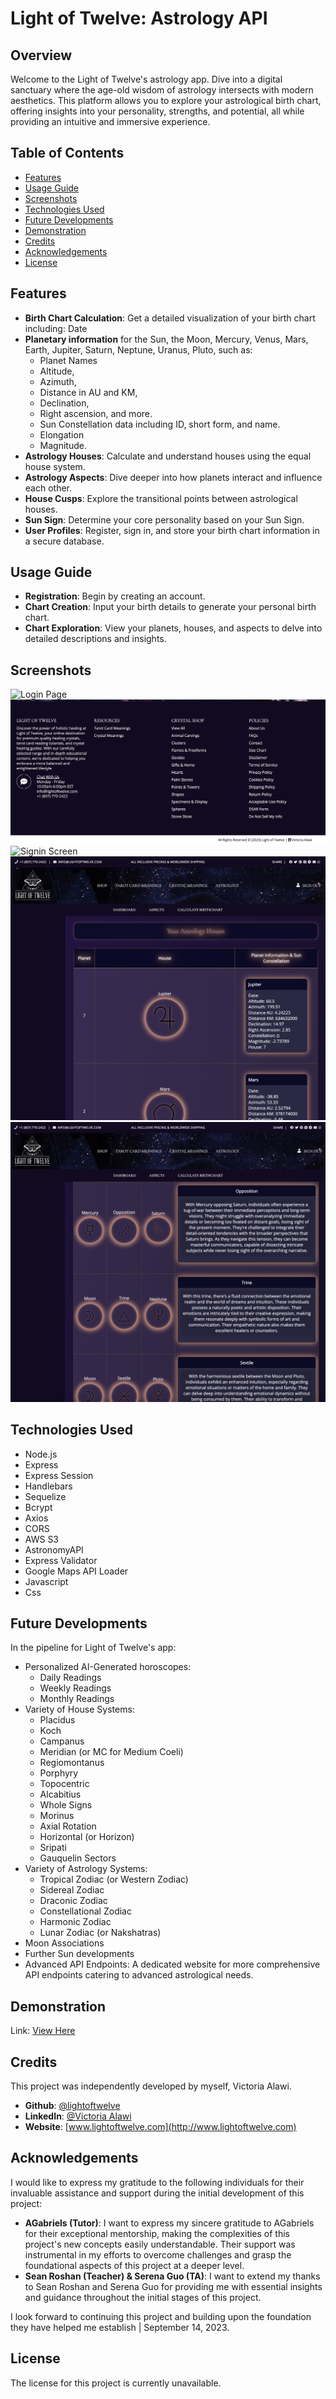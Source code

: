 # Light of Twelve: Astrology API

## Overview
Welcome to the Light of Twelve's astrology app. Dive into a digital sanctuary where the age-old wisdom of astrology intersects with modern aesthetics. This platform allows you to explore your astrological birth chart, offering insights into your personality, strengths, and potential, all while providing an intuitive and immersive experience.

## Table of Contents
- [Features](#features)
- [Usage Guide](#usage-guide)
- [Screenshots](#screenshots)
- [Technologies Used](#technologies-used)
- [Future Developments](#future-developments)
- [Demonstration](#demonstration)
- [Credits](#credits)
- [Acknowledgements](#acknowledgements)
- [License](#license)

## Features
- <b>Birth Chart Calculation</b>: Get a detailed visualization of your birth chart including:
Date
- <b>Planetary information</b> for the Sun, the Moon, Mercury, Venus, Mars, Earth, Jupiter, Saturn, Neptune, Uranus, Pluto, such as:
  - Planet Names
  - Altitude,
  - Azimuth,
  - Distance in AU and KM,
  - Declination,
  - Right ascension, and more.
  - Sun Constellation data including ID, short form, and name.
  - Elongation
  - Magnitude.
- <b>Astrology Houses</b>: Calculate and understand houses using the equal house system.
- <b>Astrology Aspects</b>: Dive deeper into how planets interact and influence each other.
- <b>House Cusps</b>: Explore the transitional points between astrological houses.
- <b>Sun Sign</b>: Determine your core personality based on your Sun Sign.
- <b>User Profiles</b>: Register, sign in, and store your birth chart information in a secure database.

## Usage Guide
- <b>Registration</b>: Begin by creating an account.
- <b>Chart Creation</b>: Input your birth details to generate your personal birth chart.
- <b>Chart Exploration</b>: View your planets, houses, and aspects to delve into detailed descriptions and insights.

## Screenshots
![Login Page](/public/images/lightoftwelve-astrology-screenshot-1.png)
![Website Footer](/public/images/lightoftwelve-astrology-screenshot-2.png)
![Signin Screen](/public/images/lightoftwelve-astrology-screenshot-3.png)
![Sample birthchart rendering - astrology houses](/public/images/lightoftwelve-astrology-screenshot-4.png)
![Sample birthchart rendering - astrology aspects](/public/images/lightoftwelve-astrology-screenshot-5.png)

## Technologies Used
- Node.js
- Express
- Express Session
- Handlebars
- Sequelize
- Bcrypt
- Axios
- CORS
- AWS S3
- AstronomyAPI
- Express Validator
- Google Maps API Loader
- Javascript
- Css

## Future Developments
In the pipeline for Light of Twelve's app:
- Personalized AI-Generated horoscopes:
   - Daily Readings
   - Weekly Readings
   - Monthly Readings 
- Variety of House Systems:
  - Placidus
  - Koch
  - Campanus
  - Meridian (or MC for Medium Coeli)
  - Regiomontanus
  - Porphyry
  - Topocentric
  - Alcabitius
  - Whole Signs
  - Morinus
  - Axial Rotation
  - Horizontal (or Horizon)
  - Sripati
  - Gauquelin Sectors
- Variety of Astrology Systems:
  - Tropical Zodiac (or Western Zodiac)
  - Sidereal Zodiac
  - Draconic Zodiac
  - Constellational Zodiac
  - Harmonic Zodiac
  - Lunar Zodiac (or Nakshatras)
- Moon Associations
- Further Sun developments
- Advanced API Endpoints: A dedicated website for more comprehensive API endpoints catering to advanced astrological needs.

## Demonstration
Link: [View Here](https://lightoftwelve-astrology-fa04aa6362c3.herokuapp.com/)

## Credits
This project was independently developed by myself, Victoria Alawi.
- <b>Github</b>: [@lightoftwelve](https://github.com/lightoftwelve)
- <b>LinkedIn</b>: [@Victoria Alawi](https://www.linkedin.com/in/victoria-alawi-872984250/)
- <b>Website</b>: [www.lightoftwelve.com](http://www.lightoftwelve.com)

## Acknowledgements
I would like to express my gratitude to the following individuals for their invaluable assistance and support during the initial development of this project:
- **AGabriels (Tutor)**: I want to express my sincere gratitude to AGabriels for their exceptional mentorship, making the complexities of this project's new concepts easily understandable. Their support was instrumental in my efforts to overcome challenges and grasp the foundational aspects of this project at a deeper level.
- **Sean Roshan (Teacher) & Serena Guo (TA)**: I want to extend my thanks to Sean Roshan and Serena Guo for providing me with essential insights and guidance throughout the initial stages of this project.

I look forward to continuing this project and building upon the foundation they have helped me establish | September 14, 2023.

## License 
The license for this project is currently unavailable.
